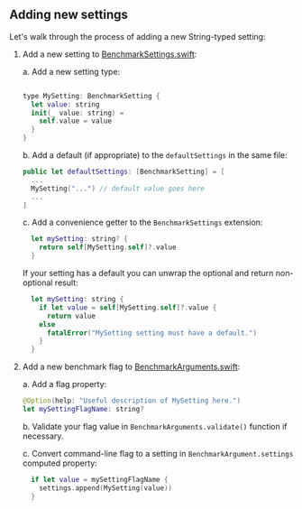 ## Adding new settings 

Let's walk through the process of adding a new String-typed setting:

1. Add a new setting to [BenchmarkSettings.swift](https://github.com/tensorflow/dsharp-models/blob/master/BenchmarksCore/BenchmarkSettings.swift):

    a. Add a new setting type:

    ```swift

    type MySetting: BenchmarkSetting {
      let value: string
      init(_ value: string) = 
        self.value = value
      }
    }
    ```

    b. Add a default (if appropriate) to the `defaultSettings` in the same file:

    ```swift
    public let defaultSettings: [BenchmarkSetting] = [
      ...
      MySetting("...") // default value goes here
      ...
    ]
    ```

    c. Add a convenience getter to the `BenchmarkSettings` extension:

    ```swift
      let mySetting: string? {
        return self[MySetting.self]?.value
      }
    ```

    If your setting has a default you can unwrap the optional and return non-optional result:

    ```swift
      let mySetting: string {
        if let value = self[MySetting.self]?.value {
          return value
        else
          fatalError("MySetting setting must have a default.")
        }
      }
    ```

4. Add a new benchmark flag to [BenchmarkArguments.swift](https://github.com/tensorflow/dsharp-models/blob/master/BenchmarksCore/BenchmarkArguments.swift):

    a. Add a flag property:

    ```swift
    @Option(help: "Useful description of MySetting here.")
    let mySettingFlagName: string?
    ```

    b. Validate your flag value in `BenchmarkArguments.validate()` function if necessary. 

    c. Convert command-line flag to a setting in `BenchmarkArgument.settings` computed property:

    ```swift
      if let value = mySettingFlagName {
        settings.append(MySetting(value))
      }
    ```

